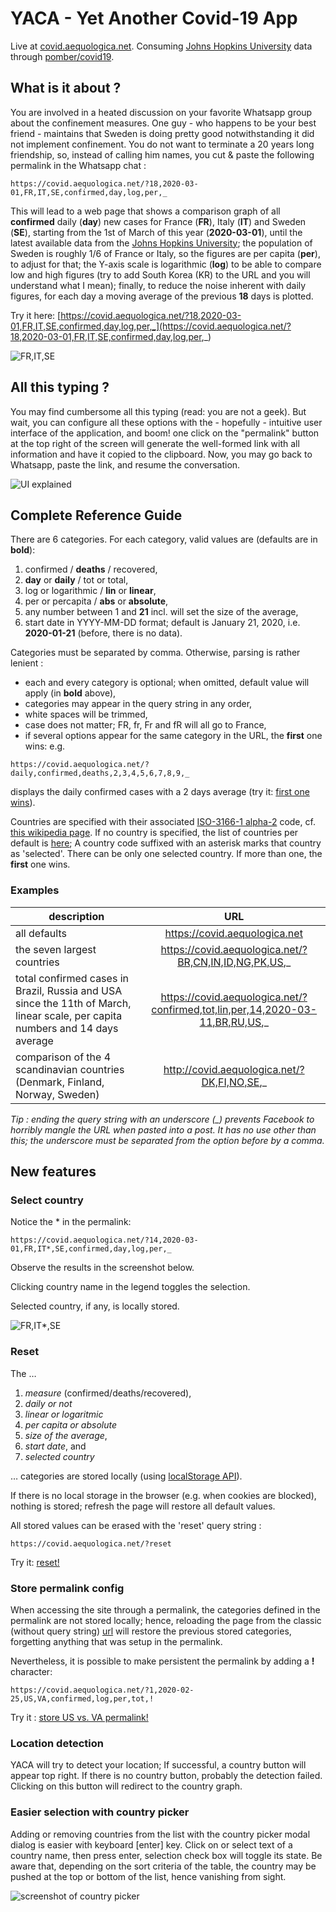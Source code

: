 # YACA - Yet Another Covid-19 App

Live at [covid.aequologica.net](http://covid.aequologica.net/). Consuming [Johns Hopkins University](https://coronavirus.jhu.edu/data/new-cases) data through [pomber/covid19](https://github.com/pomber/covid19).

## What is it about ?

You are involved in a heated discussion on your favorite Whatsapp group about the confinement measures. One guy - who happens to be your best friend - maintains that Sweden is doing pretty good notwithstanding it did not implement confinement. You do not want to terminate a 20 years long friendship, so, instead of calling him names, you cut & paste the following permalink in the Whatsapp chat :

```
https://covid.aequologica.net/?18,2020-03-01,FR,IT,SE,confirmed,day,log,per,_
```

This will lead to a web page that shows a comparison graph of all **confirmed** daily (**day**) new cases for France (**FR**), Italy (**IT**) and Sweden (**SE**), starting from the 1st of March of this year (**2020-03-01**), until the latest available data from the [Johns Hopkins University](https://github.com/pomber/covid19); the population of Sweden is roughly 1/6 of France or Italy, so the figures are per capita (**per**), to adjust for that; the Y-axis scale is logarithmic (**log**) to be able to compare low and high figures (try to add South Korea (KR) to the URL and you will understand what I mean); finally, to reduce the noise inherent with daily figures, for each day a moving average of the previous **18** days is plotted.


Try it here: [https://covid.aequologica.net/?18,2020-03-01,FR,IT,SE,confirmed,day,log,per,_](https://covid.aequologica.net/?18,2020-03-01,FR,IT,SE,confirmed,day,log,per,_)

![FR,IT,SE](./img/screenshot5.png "FR,IT,SE")

## All this typing ?

You may find cumbersome all this typing (read: you are not a geek). But wait, you can configure all these options with the - hopefully - intuitive user interface of the application, and boom! one click on the "permalink" button at the top right of the screen will generate the well-formed link with all information and have it copied to the clipboard. Now, you may go back to Whatsapp, paste the link, and resume the conversation.

![UI explained](./img/screenshot5-UI-explained "UI explained")

## Complete Reference Guide

There are 6 categories. For each category, valid values are (defaults are in **bold**):

1. confirmed / **deaths** / recovered,
2. **day** or **daily** / tot or total,
3. log or logarithmic / **lin** or **linear**,
4. per or percapita / **abs** or **absolute**,
5. any number between 1 and **21** incl. will set the size of the average,
6. start date in YYYY-MM-DD format; default is January 21, 2020, i.e. **2020-01-21** (before, there is no data).

Categories must be separated by comma. Otherwise, parsing is rather lenient :

- each and every category is optional; when omitted, default value will apply (in **bold** above),
- categories may appear in the query string in any order,
- white spaces will be trimmed,
- case does not matter; FR, fr, Fr and fR will all go to France,
- if several options appear for the same category in the URL, the **first** one wins: e.g. 
```
https://covid.aequologica.net/?daily,confirmed,deaths,2,3,4,5,6,7,8,9,_
```
displays the daily confirmed cases with a 2 days average (try it: [first one wins](https://covid.aequologica.net/?daily,confirmed,deaths,2,3,4,5,6,7,8,9,_)).

Countries are specified with their associated [ISO-3166-1 alpha-2](https://github.com/lukes/ISO-3166-Countries-with-Regional-Codes) code, cf. [this wikipedia page](https://en.wikipedia.org/wiki/ISO_3166-1#Officially_assigned_code_elements). If no country is specified, the list of countries per default is [here](https://github.com/cthiebaud/cthiebaud.github.io/blob/master/js/model/factory.js); A country code suffixed with an asterisk marks that country as 'selected'. There can be only one selected country. If more than one, the **first** one wins.

### Examples

|  description       |   URL         | 
| ------------- |:-------------:| 
| all defaults     | https://covid.aequologica.net |
| the seven largest countries      | https://covid.aequologica.net/?BR,CN,IN,ID,NG,PK,US,_      | 
| total confirmed cases in Brazil, Russia and USA since the 11th of March, linear scale, per capita numbers and 14 days average | https://covid.aequologica.net/?confirmed,tot,lin,per,14,2020-03-11,BR,RU,US,_      | 
| comparison of the 4 scandinavian countries (Denmark, Finland, Norway, Sweden) | http://covid.aequologica.net/?DK,FI,NO,SE,_ |

_Tip : ending the query string with an underscore (\_) prevents Facebook to horribly mangle the URL when pasted into a post. It has no use other than this; the underscore must be separated from the option before by a comma._

## New features

### Select country

Notice the * in the permalink:

```
https://covid.aequologica.net/?14,2020-03-01,FR,IT*,SE,confirmed,day,log,per,_
```

Observe the results in the screenshot below.

Clicking country name in the legend toggles the selection.

Selected country, if any, is locally stored.

![FR,IT*,SE](./img/selectedCountryScreenshot.png "FR,IT*,SE")

### Reset

The &hellip;

1. _measure_ (confirmed/deaths/recovered),
2. _daily or not_
3. _linear or logaritmic_
4. _per capita or absolute_
5. _size of the average_,
6. _start date_, and 
7. _selected country_

&hellip; categories are stored locally (using [localStorage API](https://developer.mozilla.org/en-US/docs/Web/API/Window/localStorage)).

If there is no local storage in the browser (e.g. when cookies are blocked), nothing is stored; refresh the page will restore all default values.

All stored values can be erased with the 'reset' query string :

```
https://covid.aequologica.net/?reset
```

Try it: [reset!](https://covid.aequologica.net/?reset)

### Store permalink config

When accessing the site through a permalink, the categories defined in the permalink are not stored locally; hence, reloading the page from the classic (without query string) [url](https://covid.aequologice.net) will restore the 
previous stored categories, forgetting anything that was setup in the permalink.

Nevertheless, it is possible to make persistent the permalink by adding a **!** character:

```
https://covid.aequologica.net/?1,2020-02-25,US,VA,confirmed,log,per,tot,!
```

Try it : [store US vs. VA permalink!](https://covid.aequologica.net/?1,2020-02-25,US,VA,confirmed,log,per,tot,!)

### Location detection

YACA will try to detect your location; If successful, a country button will appear top right. If there is no country button, probably the detection failed. Clicking on this button will redirect to the country graph.

### Easier selection with country picker

Adding or removing countries from the list with the country picker modal dialog is easier with keyboard [enter] key. Click on or select text of a country name, then press enter, selection check box will toggle its state. Be aware that, depending on the sort criteria of the table, the country may be pushed at the top or bottom of the list, hence vanishing from sight.

![screenshot of country picker](./img/screenshotCountryPicker.png)



